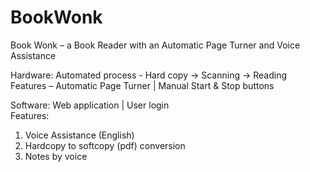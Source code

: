 # BookWonk
Book Wonk – a Book Reader with an Automatic Page Turner and Voice Assistance

Hardware:
Automated process - Hard copy -> Scanning -> Reading      
Features – Automatic Page Turner | Manual Start & Stop buttons
  
Software:
Web application | User login  
Features: 
1. Voice Assistance (English) 
2. Hardcopy to softcopy (pdf) conversion  
3. Notes by voice  
